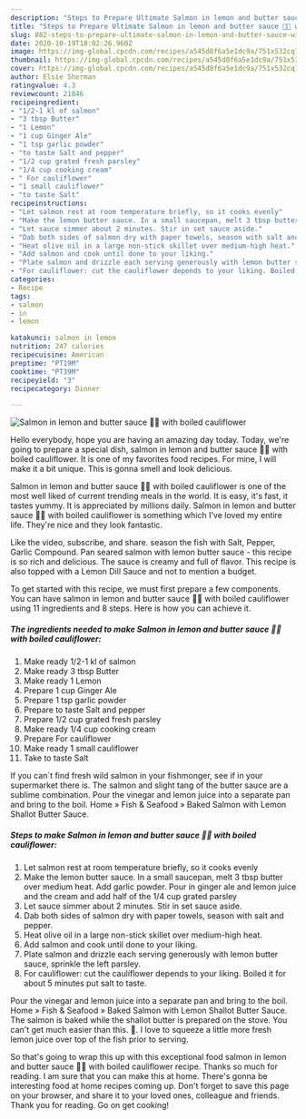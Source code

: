 ```yaml
---
description: "Steps to Prepare Ultimate Salmon in lemon and butter sauce 🍋🧈 with boiled cauliflower"
title: "Steps to Prepare Ultimate Salmon in lemon and butter sauce 🍋🧈 with boiled cauliflower"
slug: 882-steps-to-prepare-ultimate-salmon-in-lemon-and-butter-sauce-with-boiled-cauliflower
date: 2020-10-19T18:02:26.960Z
image: https://img-global.cpcdn.com/recipes/a545d8f6a5e1dc9a/751x532cq70/salmon-in-lemon-and-butter-sauce-🍋🧈-with-boiled-cauliflower-recipe-main-photo.jpg
thumbnail: https://img-global.cpcdn.com/recipes/a545d8f6a5e1dc9a/751x532cq70/salmon-in-lemon-and-butter-sauce-🍋🧈-with-boiled-cauliflower-recipe-main-photo.jpg
cover: https://img-global.cpcdn.com/recipes/a545d8f6a5e1dc9a/751x532cq70/salmon-in-lemon-and-butter-sauce-🍋🧈-with-boiled-cauliflower-recipe-main-photo.jpg
author: Elsie Sherman
ratingvalue: 4.3
reviewcount: 21846
recipeingredient:
- "1/2-1 kl of salmon"
- "3 tbsp Butter"
- "1 Lemon"
- "1 cup Ginger Ale"
- "1 tsp garlic powder"
- "to taste Salt and pepper"
- "1/2 cup grated fresh parsley"
- "1/4 cup cooking cream"
- " For cauliflower"
- "1 small cauliflower"
- "to taste Salt"
recipeinstructions:
- "Let salmon rest at room temperature briefly, so it cooks evenly"
- "Make the lemon butter sauce. In a small saucepan, melt 3 tbsp butter over medium heat. Add garlic powder. Pour in ginger ale and lemon juice and the cream and add half of the 1/4 cup grated parsley"
- "Let sauce simmer about 2 minutes. Stir in set sauce aside."
- "Dab both sides of salmon dry with paper towels, season with salt and pepper."
- "Heat olive oil in a large non-stick skillet over medium-high heat."
- "Add salmon and cook until done to your liking."
- "Plate salmon and drizzle each serving generously with lemon butter sauce, sprinkle the left parsley."
- "For cauliflower: cut the cauliflower depends to your liking. Boiled it for about 5 minutes put salt to taste."
categories:
- Recipe
tags:
- salmon
- in
- lemon

katakunci: salmon in lemon 
nutrition: 247 calories
recipecuisine: American
preptime: "PT19M"
cooktime: "PT39M"
recipeyield: "3"
recipecategory: Dinner

---
```



![Salmon in lemon and butter sauce 🍋🧈 with boiled cauliflower](https://img-global.cpcdn.com/recipes/a545d8f6a5e1dc9a/751x532cq70/salmon-in-lemon-and-butter-sauce-🍋🧈-with-boiled-cauliflower-recipe-main-photo.jpg)

Hello everybody, hope you are having an amazing day today. Today, we're going to prepare a special dish, salmon in lemon and butter sauce 🍋🧈 with boiled cauliflower. It is one of my favorites food recipes. For mine, I will make it a bit unique. This is gonna smell and look delicious.

Salmon in lemon and butter sauce 🍋🧈 with boiled cauliflower is one of the most well liked of current trending meals in the world. It is easy, it's fast, it tastes yummy. It is appreciated by millions daily. Salmon in lemon and butter sauce 🍋🧈 with boiled cauliflower is something which I've loved my entire life. They're nice and they look fantastic.

Like the video, subscribe, and share. season the fish with Salt, Pepper, Garlic Compound. Pan seared salmon with lemon butter sauce - this recipe is so rich and delicious. The sauce is creamy and full of flavor. This recipe is also topped with a Lemon Dill Sauce and not to mention a budget.


To get started with this recipe, we must first prepare a few components. You can have salmon in lemon and butter sauce 🍋🧈 with boiled cauliflower using 11 ingredients and 8 steps. Here is how you can achieve it.

<!--inarticleads1-->

##### The ingredients needed to make Salmon in lemon and butter sauce 🍋🧈 with boiled cauliflower:

1. Make ready 1/2-1 kl of salmon
1. Make ready 3 tbsp Butter
1. Make ready 1 Lemon
1. Prepare 1 cup Ginger Ale
1. Prepare 1 tsp garlic powder
1. Prepare to taste Salt and pepper
1. Prepare 1/2 cup grated fresh parsley
1. Make ready 1/4 cup cooking cream
1. Prepare  For cauliflower
1. Make ready 1 small cauliflower
1. Take to taste Salt


If you can´t find fresh wild salmon in your fishmonger, see if in your supermarket there is. The salmon and slight tang of the butter sauce are a sublime combination. Pour the vinegar and lemon juice into a separate pan and bring to the boil. Home » Fish &amp; Seafood » Baked Salmon with Lemon Shallot Butter Sauce. 

<!--inarticleads2-->

##### Steps to make Salmon in lemon and butter sauce 🍋🧈 with boiled cauliflower:

1. Let salmon rest at room temperature briefly, so it cooks evenly
1. Make the lemon butter sauce. In a small saucepan, melt 3 tbsp butter over medium heat. Add garlic powder. Pour in ginger ale and lemon juice and the cream and add half of the 1/4 cup grated parsley
1. Let sauce simmer about 2 minutes. Stir in set sauce aside.
1. Dab both sides of salmon dry with paper towels, season with salt and pepper.
1. Heat olive oil in a large non-stick skillet over medium-high heat.
1. Add salmon and cook until done to your liking.
1. Plate salmon and drizzle each serving generously with lemon butter sauce, sprinkle the left parsley.
1. For cauliflower: cut the cauliflower depends to your liking. Boiled it for about 5 minutes put salt to taste.


Pour the vinegar and lemon juice into a separate pan and bring to the boil. Home » Fish &amp; Seafood » Baked Salmon with Lemon Shallot Butter Sauce. The salmon is baked while the shallot butter is prepared on the stove. You can&#39;t get much easier than this. 🙂. I love to squeeze a little more fresh lemon juice over top of the fish prior to serving. 

So that's going to wrap this up with this exceptional food salmon in lemon and butter sauce 🍋🧈 with boiled cauliflower recipe. Thanks so much for reading. I am sure that you can make this at home. There's gonna be interesting food at home recipes coming up. Don't forget to save this page on your browser, and share it to your loved ones, colleague and friends. Thank you for reading. Go on get cooking!
